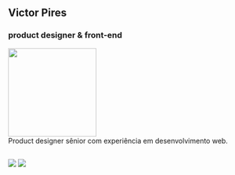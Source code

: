## Victor Pires
### product designer & front-end

<div align="left">
  <a href="https://github.com/macfite">
  <img height="180em" src="https://github-readme-stats.vercel.app/api/top-langs/?username=macfite&layout=compact&langs_count=7&theme=github_dark"/></a>
</div>
Product designer sênior com experiência em desenvolvimento web.

  ##
 
<div> 
  <a href = "mailto:victor.piresdacosta@outlook.com"><img src="https://img.shields.io/badge/-Gmail-%23333?style=for-the-badge&logo=gmail&logoColor=white" target="_blank"></a>
  <a href="https://br.linkedin.com/in/victorpirescosta" target="_blank"><img src="https://img.shields.io/badge/-LinkedIn-%230077B5?style=for-the-badge&logo=linkedin&logoColor=white" target="_blank"></a> 
</div>
